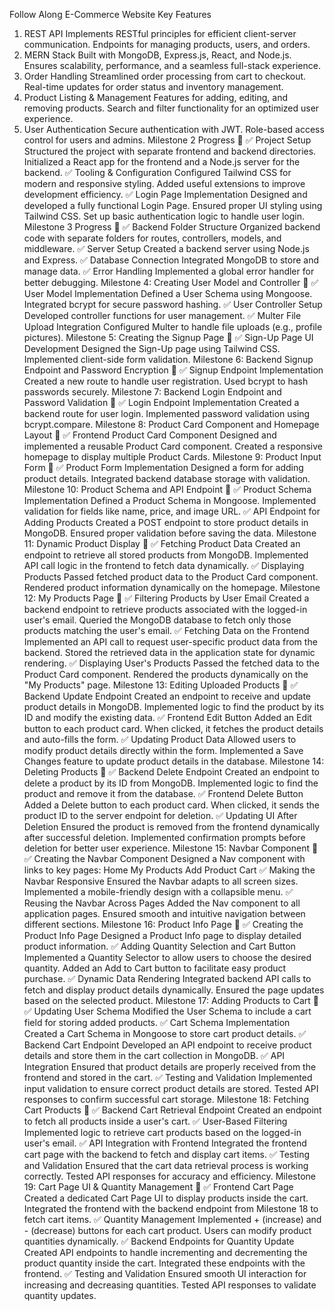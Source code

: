 Follow Along E-Commerce Website
Key Features
1. REST API
Implements RESTful principles for efficient client-server communication.
Endpoints for managing products, users, and orders.
2. MERN Stack
Built with MongoDB, Express.js, React, and Node.js.
Ensures scalability, performance, and a seamless full-stack experience.
3. Order Handling
Streamlined order processing from cart to checkout.
Real-time updates for order status and inventory management.
4. Product Listing & Management
Features for adding, editing, and removing products.
Search and filter functionality for an optimized user experience.
5. User Authentication
Secure authentication with JWT.
Role-based access control for users and admins.
Milestone 2 Progress 🚀
✅ Project Setup
Structured the project with separate frontend and backend directories.
Initialized a React app for the frontend and a Node.js server for the backend.
✅ Tooling & Configuration
Configured Tailwind CSS for modern and responsive styling.
Added useful extensions to improve development efficiency.
✅ Login Page Implementation
Designed and developed a fully functional Login Page.
Ensured proper UI styling using Tailwind CSS.
Set up basic authentication logic to handle user login.
Milestone 3 Progress 🚀
✅ Backend Folder Structure
Organized backend code with separate folders for routes, controllers, models, and middleware.
✅ Server Setup
Created a backend server using Node.js and Express.
✅ Database Connection
Integrated MongoDB to store and manage data.
✅ Error Handling
Implemented a global error handler for better debugging.
Milestone 4: Creating User Model and Controller 🚀
✅ User Model Implementation
Defined a User Schema using Mongoose.
Integrated bcrypt for secure password hashing.
✅ User Controller Setup
Developed controller functions for user management.
✅ Multer File Upload Integration
Configured Multer to handle file uploads (e.g., profile pictures).
Milestone 5: Creating the Signup Page 🚀
✅ Sign-Up Page UI Development
Designed the Sign-Up page using Tailwind CSS.
Implemented client-side form validation.
Milestone 6: Backend Signup Endpoint and Password Encryption 🚀
✅ Signup Endpoint Implementation
Created a new route to handle user registration.
Used bcrypt to hash passwords securely.
Milestone 7: Backend Login Endpoint and Password Validation 🚀
✅ Login Endpoint Implementation
Created a backend route for user login.
Implemented password validation using bcrypt.compare.
Milestone 8: Product Card Component and Homepage Layout 🚀
✅ Frontend Product Card Component
Designed and implemented a reusable Product Card component.
Created a responsive homepage to display multiple Product Cards.
Milestone 9: Product Input Form 🚀
✅ Product Form Implementation
Designed a form for adding product details.
Integrated backend database storage with validation.
Milestone 10: Product Schema and API Endpoint 🚀
✅ Product Schema Implementation
Defined a Product Schema in Mongoose.
Implemented validation for fields like name, price, and image URL.
✅ API Endpoint for Adding Products
Created a POST endpoint to store product details in MongoDB.
Ensured proper validation before saving the data.
Milestone 11: Dynamic Product Display 🚀
✅ Fetching Product Data
Created an endpoint to retrieve all stored products from MongoDB.
Implemented API call logic in the frontend to fetch data dynamically.
✅ Displaying Products
Passed fetched product data to the Product Card component.
Rendered product information dynamically on the homepage.
Milestone 12: My Products Page 🚀
✅ Filtering Products by User Email
Created a backend endpoint to retrieve products associated with the logged-in user's email.
Queried the MongoDB database to fetch only those products matching the user's email.
✅ Fetching Data on the Frontend
Implemented an API call to request user-specific product data from the backend.
Stored the retrieved data in the application state for dynamic rendering.
✅ Displaying User's Products
Passed the fetched data to the Product Card component.
Rendered the products dynamically on the "My Products" page.
Milestone 13: Editing Uploaded Products 🚀
✅ Backend Update Endpoint
Created an endpoint to receive and update product details in MongoDB.
Implemented logic to find the product by its ID and modify the existing data.
✅ Frontend Edit Button
Added an Edit button to each product card.
When clicked, it fetches the product details and auto-fills the form.
✅ Updating Product Data
Allowed users to modify product details directly within the form.
Implemented a Save Changes feature to update product details in the database.
Milestone 14: Deleting Products 🚀
✅ Backend Delete Endpoint
Created an endpoint to delete a product by its ID from MongoDB.
Implemented logic to find the product and remove it from the database.
✅ Frontend Delete Button
Added a Delete button to each product card.
When clicked, it sends the product ID to the server endpoint for deletion.
✅ Updating UI After Deletion
Ensured the product is removed from the frontend dynamically after successful deletion.
Implemented confirmation prompts before deletion for better user experience.
Milestone 15: Navbar Component 🚀
✅ Creating the Navbar Component
Designed a Nav component with links to key pages:
Home
My Products
Add Product
Cart
✅ Making the Navbar Responsive
Ensured the Navbar adapts to all screen sizes.
Implemented a mobile-friendly design with a collapsible menu.
✅ Reusing the Navbar Across Pages
Added the Nav component to all application pages.
Ensured smooth and intuitive navigation between different sections.
Milestone 16: Product Info Page 🚀
✅ Creating the Product Info Page
Designed a Product Info page to display detailed product information.
✅ Adding Quantity Selection and Cart Button
Implemented a Quantity Selector to allow users to choose the desired quantity.
Added an Add to Cart button to facilitate easy product purchase.
✅ Dynamic Data Rendering
Integrated backend API calls to fetch and display product details dynamically.
Ensured the page updates based on the selected product.
Milestone 17: Adding Products to Cart 🚀
✅ Updating User Schema
Modified the User Schema to include a cart field for storing added products.
✅ Cart Schema Implementation
Created a Cart Schema in Mongoose to store cart product details.
✅ Backend Cart Endpoint
Developed an API endpoint to receive product details and store them in the cart collection in MongoDB.
✅ API Integration
Ensured that product details are properly received from the frontend and stored in the cart.
✅ Testing and Validation
Implemented input validation to ensure correct product details are stored.
Tested API responses to confirm successful cart storage.
Milestone 18: Fetching Cart Products 🚀
✅ Backend Cart Retrieval Endpoint
Created an endpoint to fetch all products inside a user's cart.
✅ User-Based Filtering
Implemented logic to retrieve cart products based on the logged-in user's email.
✅ API Integration with Frontend
Integrated the frontend cart page with the backend to fetch and display cart items.
✅ Testing and Validation
Ensured that the cart data retrieval process is working correctly.
Tested API responses for accuracy and efficiency.
Milestone 19: Cart Page UI & Quantity Management 🚀
✅ Frontend Cart Page
Created a dedicated Cart Page UI to display products inside the cart.
Integrated the frontend with the backend endpoint from Milestone 18 to fetch cart items.
✅ Quantity Management
Implemented + (increase) and - (decrease) buttons for each cart product.
Users can modify product quantities dynamically.
✅ Backend Endpoints for Quantity Update
Created API endpoints to handle incrementing and decrementing the product quantity inside the cart.
Integrated these endpoints with the frontend.
✅ Testing and Validation
Ensured smooth UI interaction for increasing and decreasing quantities.
Tested API responses to validate quantity updates.
